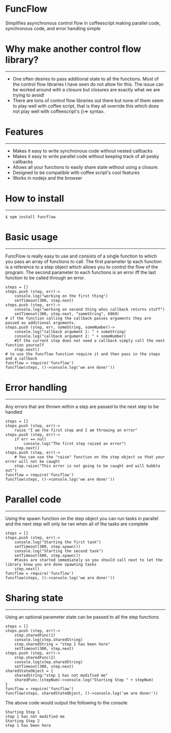 # FuncFlow
Simplifies asynchronous control flow in coffeescript making parallel code, synchronous code, and error handling simple
# Why make another control flow library?
___
* One often desires to pass additional state to all the functions. Most of the control flow libraries I have seen do not allow for this. The issue can be worked around with a closure but closures are exactly what we are trying to avoid!
* There are tons of control flow libraries out there but none of them seem to play well with coffee script, that is they all override this which does not play well with coffeescript's ()=> syntax.

# Features
___
* Makes it easy to write synchronous code without nested callbacks
* Makes it easy to write parallel code without keeping track of all pesky callbacks
* Allows all your functions to easily share state without using a closure.
* Designed to be compatible with coffee script's cool features
* Works in nodejs and the browser

# How to install
___
    $ npm install funcflow
# Basic usage
___
FuncFlow is really easy to use and consists of a single function to which you pass an array of functions to call.
The first parameter tp each function is a reference to a step object which allows you to control the flow of the program.
The second parameter to each functions is an error iff the last function to be called through an error.
    
    steps = []
    steps.push (step, err)->
        console.log("working on the first thing")
        setTimeout(300, step.next)
    steps.push (step, err)->
        console.log("working on second thing whos callback returns stuff")
        setTimeout(300, step.next, "someString", 6969)
    # if the function calling the callback passes arguments they are passed as additional arguments.
    steps.push (step, err, someString, someNumber)->
        console.log("callback argument 1: " + someString)
        console.log("callback argument 2: " + someNumber)
        #If the current step does not need a callback simply call the next function yourself
        step.next()
    # to use the funcflow function require it and then pass in the steps and a callback
    funcflow = require('funcflow')
    funcflow(steps, ()->console.log('we are done!'))

# Error handling
___
Any errors that are thrown within a step are passed to the next step to be handled

    steps = []
    steps.push (step, err)->
        raise "I am the first step and I am throwing an error"
    steps.push (step, err)->
        if err == null
            console.log("The first step raised an error")
        step.next()
    steps.push (step, err)->
        # You can use the "raise" function on the step object so that your error will not be caught
        step.raise("This error is not going to be caught and will bubble out") 
    funcflow = require('funcflow')
    funcflow(steps, ()->console.log('we are done!'))
# Parallel code
___
Using the spawn function on the step object you can run tasks in parallel and the next step will only be 
ran when all of the tasks are complete

    steps = []
    steps.push (step, err)->
        console.log("Starting the first task")
        setTimeout(300, step.spawn())
        console.log("Starting the second task")
        setTimeout(600, step.spawn())
        #tasks are started immediately so you should call next to let the library know you are done spawning tasks
        step.next() 
    funcflow = require('funcflow')
    funcflow(steps, ()->console.log('we are done!'))
# Sharing state
___
Using an optional parameter state can be passed to all the step functions

    steps = []
    steps.push (step, err)->
        step.sharedFunc(1)
        console.log(step.sharedString)
        step.sharedString = "step 1 has been here"
        setTimeout(300, step.next)
    steps.push (step, err)->
        step.sharedFunc(2)
        console.log(step.sharedString)
        setTimeout(300, step.next)
    sharedStateObject = {
        sharedString:"step 1 has not modified me"
        sharedFunc:(stepNum)->console.log("Starting Step " + stepNum)
    }
    funcflow = require('funcflow')
    funcflow(steps, sharedStateObject, ()->console.log('we are done!'))

The above code would output the following to the console

    Starting Step 1
    step 1 has not modified me
    Starting Step 2
    step 1 has been here
